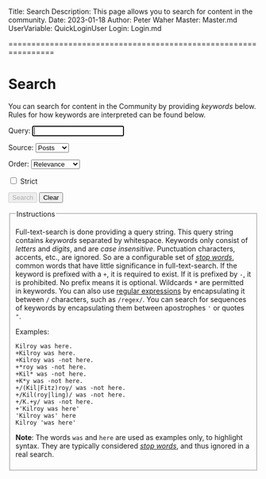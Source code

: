 Title: Search
Description: This page allows you to search for content in the community.
Date: 2023-01-18
Author: Peter Waher
Master: Master.md
UserVariable: QuickLoginUser
Login: Login.md

================================================================

Search
==========

You can search for content in the Community by providing *keywords* below. Rules for how keywords are interpreted can be found
below.

<form class="searchForm">

<p>
<label for="Query">Query:</label>  
<input type="text" name="Query" id="Query" title="Keywords to search for" autofocus required autocomplete="off" onkeydown="TrapCREsc('SearchButton','ClearButton',event);CheckSearchButton()"/>
</p>

<div class="searchOptions">
<p>
<label for="Source">Source:</label>  
<select name="Source" id="Source" required="required">
<option value="Posts" selected>Posts</option>
<option value="Replies">Replies</option>
</select>
</p>

<p>
<label for="Order">Order:</label>  
<select name="Order" id="Order" required="required">
<option value="Relevance" selected>Relevance</option>
<option value="Occurrences">Occurrences</option>
<option value="Newest">Newest first</option>
<option value="Oldest">Oldest first</option>
</select>
</p>

<p>
<input id="Strict" name="Strict" type="checkbox"/>
<label for="Strict">Strict</label>
</p>
</div>

<button id="SearchButton" type="button" class="disabledButton" onclick="Search()" disabled="disabled">Search</button>
<button id="ClearButton" type="button" class="negButton" onclick="ClearSearch()">Clear</button>

</form>
<fieldset style='display:none'>
<legend>Result</legend>
<div id="Result"></div>
</fieldset>

<fieldset>
<legend>Instructions</legend>

Full-text-search is done providing a query string. This query string contains *keywords*
separated by whitespace. Keywords only consist of *letters* and *digits*, and are
*case insensitive*. Punctuation characters, accents, etc., are ignored. So are a 
configurable set of *[stop words][]*, common words that have little significance in
full-text-search. If the keyword is prefixed with a `+`, it is required to exist. 
If it is prefixed by `-`, it is prohibited. No prefix means it is optional. Wildcards 
`*` are permitted in keywords. You can also use [regular expressions][] by encapsulating it 
between `/` characters, such as `/regex/`. You can search for sequences of keywords by 
encapsulating them between apostrophes `'` or quotes `"`.

[regular expressions]: https://learn.microsoft.com/en-us/dotnet/standard/base-types/regular-expression-language-quick-reference
[stop words]: https://en.wikipedia.org//wiki/Stop_word

Examples:

	Kilroy was here.
	+Kilroy was here.
	+Kilroy was -not here.
	+*roy was -not here.
	+Kil* was -not here.
	+K*y was -not here.
	+/(Kil|Fitz)roy/ was -not here.
	+/Kil(roy|ling)/ was -not here.
	+/K.+y/ was -not here.
	+'Kilroy was here'
	'Kilroy was' here
	Kilroy 'was here'

**Note**: The words `was` and `here` are used as examples only, to highlight syntax. 
They are typically considered *[stop words][]*, and thus ignored in a real search.

</fieldset>
